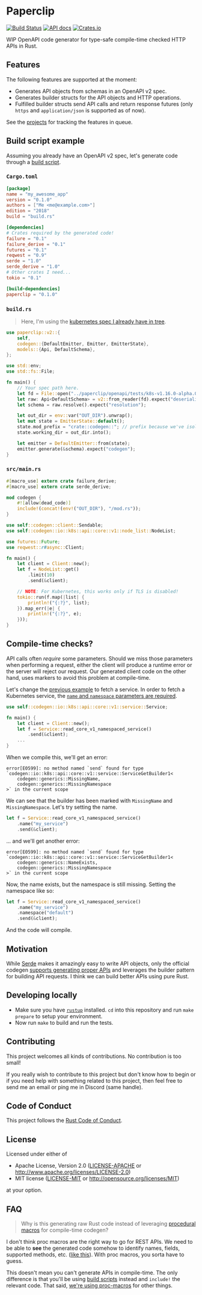 # Paperclip

[![Build Status](https://api.travis-ci.org/wafflespeanut/paperclip.svg?branch=master)](https://travis-ci.org/wafflespeanut/paperclip)
[![API docs](https://img.shields.io/badge/docs-latest-blue.svg)](https://paperclip.waffles.space/paperclip)
[![Crates.io](https://img.shields.io/crates/v/paperclip.svg)](https://crates.io/crates/paperclip)

WIP OpenAPI code generator for type-safe compile-time checked HTTP APIs in Rust.

## Features

The following features are supported at the moment:

 - Generates API objects from schemas in an OpenAPI v2 spec.
 - Generates builder structs for the API objects and HTTP operations.
 - Fulfilled builder structs send API calls and return response futures (only `https` and `application/json` is supported as of now).

See the [projects](https://github.com/wafflespeanut/paperclip/projects) for tracking the features in queue.

## Build script example

Assuming you already have an OpenAPI v2 spec, let's generate code through a [build script](https://doc.rust-lang.org/cargo/reference/build-scripts.html).

### `Cargo.toml`

```toml
[package]
name = "my_awesome_app"
version = "0.1.0"
authors = ["Me <me@example.com>"]
edition = "2018"
build = "build.rs"

[dependencies]
# Crates required by the generated code!
failure = "0.1"
failure_derive = "0.1"
futures = "0.1"
reqwest = "0.9"
serde = "1.0"
serde_derive = "1.0"
# Other crates I need...
tokio = "0.1"

[build-dependencies]
paperclip = "0.1.0"
```

### `build.rs`

> Here, I'm using the [kubernetes spec I already have in tree](./openapi/tests/k8s-v1.16.0-alpha.0-openapi-v2.json).

```rust
use paperclip::v2::{
    self,
    codegen::{DefaultEmitter, Emitter, EmitterState},
    models::{Api, DefaultSchema},
};

use std::env;
use std::fs::File;

fn main() {
    // Your spec path here.
    let fd = File::open("../paperclip/openapi/tests/k8s-v1.16.0-alpha.0-openapi-v2.json").expect("schema?");
    let raw: Api<DefaultSchema> = v2::from_reader(fd).expect("deserializing spec");
    let schema = raw.resolve().expect("resolution");

    let out_dir = env::var("OUT_DIR").unwrap();
    let mut state = EmitterState::default();
    state.mod_prefix = "crate::codegen::"; // prefix because we've isolated generated code (see main.rs).
    state.working_dir = out_dir.into();

    let emitter = DefaultEmitter::from(state);
    emitter.generate(&schema).expect("codegen");
}
```

### `src/main.rs`

```rust
#[macro_use] extern crate failure_derive;
#[macro_use] extern crate serde_derive;

mod codegen {
    #![allow(dead_code)]
    include!(concat!(env!("OUT_DIR"), "/mod.rs"));
}

use self::codegen::client::Sendable;
use self::codegen::io::k8s::api::core::v1::node_list::NodeList;

use futures::Future;
use reqwest::r#async::Client;

fn main() {
    let client = Client::new();
    let f = NodeList::get()
        .limit(10)
        .send(&client);

    // NOTE: For Kubernetes, this works only if TLS is disabled!
    tokio::run(f.map(|list| {
        println!("{:?}", list);
    }).map_err(|e| {
        println!("{:?}", e);
    }));
}
```

## Compile-time checks?

API calls often *require* some parameters. Should we miss those parameters when performing a request, either the client will produce a runtime error or the server will reject our request. Our generated client code on the other hand, uses markers to avoid this problem at compile-time.

Let's change the [previous example](#srcmainrs) to fetch a service. In order to fetch a Kubernetes service, the [`name` and `namespace` parameters are required](https://kubernetes.io/docs/reference/generated/kubernetes-api/v1.14/#read-service-v1-core).

```rust
use self::codegen::io::k8s::api::core::v1::service::Service;

fn main() {
    let client = Client::new();
    let f = Service::read_core_v1_namespaced_service()
        .send(&client);
    ...
}
```

When we compile this, we'll get an error:

```
error[E0599]: no method named `send` found for type
`codegen::io::k8s::api::core::v1::service::ServiceGetBuilder1<
    codegen::generics::MissingName,
    codegen::generics::MissingNamespace
>` in the current scope
```

We can see that the builder has been marked with `MissingName` and `MissingNamespace`. Let's try setting the name.

```rust
let f = Service::read_core_v1_namespaced_service()
    .name("my_service")
    .send(&client);
```

... and we'll get another error:

```
error[E0599]: no method named `send` found for type
`codegen::io::k8s::api::core::v1::service::ServiceGetBuilder1<
    codegen::generics::NameExists,
    codegen::generics::MissingNamespace
>` in the current scope
```

Now, the name exists, but the namespace is still missing. Setting the namespace like so:

```rust
let f = Service::read_core_v1_namespaced_service()
    .name("my_service")
    .namespace("default")
    .send(&client);
```

And the code will compile.

## Motivation

While [Serde](https://serde.rs/) makes it amazingly easy to write API objects, only the official codegen [supports generating proper APIs](https://github.com/swagger-api/swagger-codegen/tree/dedb5ce36d54495365da9a7d88d1e6e056cfe29f/samples/client/petstore/rust) and leverages the builder pattern for building API requests. I think we can build better APIs using pure Rust.

## Developing locally

 - Make sure you have [`rustup`](https://rustup.rs/) installed. `cd` into this repository and run `make prepare` to setup your environment.
 - Now run `make` to build and run the tests.

## Contributing

This project welcomes all kinds of contributions. No contribution is too small!

If you really wish to contribute to this project but don't know how to begin or if you need help with something related to this project, then feel free to send me an email or ping me in Discord (same handle).

## Code of Conduct

This project follows the [Rust Code of Conduct](https://www.rust-lang.org/policies/code-of-conduct).

## License

Licensed under either of

- Apache License, Version 2.0 ([LICENSE-APACHE](LICENSE-APACHE) or http://www.apache.org/licenses/LICENSE-2.0)
- MIT license ([LICENSE-MIT](LICENSE-MIT) or http://opensource.org/licenses/MIT)

at your option.

## FAQ

> Why is this generating raw Rust code instead of leveraging [procedural macros](https://doc.rust-lang.org/reference/procedural-macros.html) for compile-time codegen?

I don't think proc macros are the right way to go for REST APIs. We need to be able to **see** the generated code somehow to identify names, fields, supported methods, etc. ([like this](https://paperclip.waffles.space/tests/test_k8s/api/)). With proc macros, you sorta have to guess.

This doesn't mean you can't generate APIs in compile-time. The only difference is that you'll be using [build scripts](#build-script-example) instead and `include!` the relevant code. That said, [we're using proc-macros](./macros) for other things.
